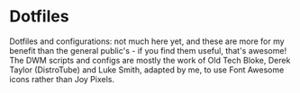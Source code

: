 # Dotfiles
Dotfiles and configurations: not much here yet, and these are more for my benefit than the general public's - if you find them useful, that's awesome! The DWM scripts and configs are mostly the work of Old Tech Bloke, Derek Taylor (DistroTube) and Luke Smith, adapted by me, to use Font Awesome icons rather than Joy Pixels.
